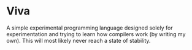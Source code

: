 # Viva
A simple experimental programming language designed solely for experimentation and trying to learn how compilers work (by writing my own). This will most likely never reach a state of stability.
